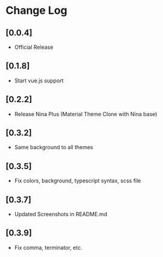 # Change Log

## [0.0.4]

- Official Release

## [0.1.8]

- Start vue.js support

## [0.2.2]

- Release Nina Plus (Material Theme Clone with Nina base)

## [0.3.2]

- Same background to all themes

## [0.3.5]

- Fix colors, background, typescript syntax, scss file

## [0.3.7]

- Updated Screenshots in README.md

## [0.3.9]

- Fix comma, terminator, etc.
